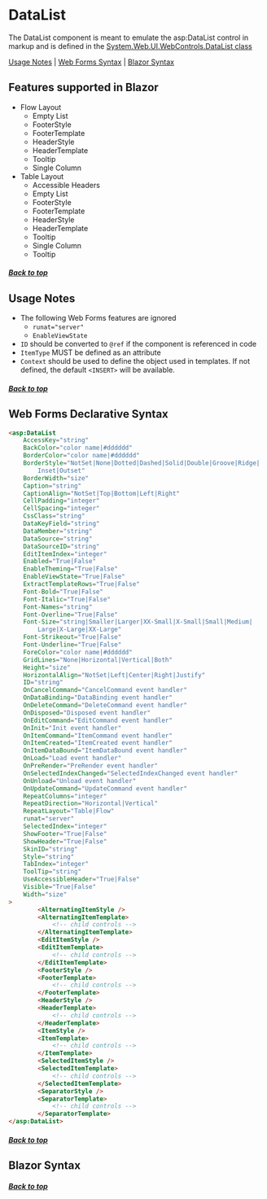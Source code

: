 # DataList

The DataList component is meant to emulate the asp:DataList control in markup and is defined in the [System.Web.UI.WebControls.DataList class](https://docs.microsoft.com/en-us/dotnet/api/system.web.ui.webcontrols.datalist?view=netframework-4.8)

[Usage Notes](#usage-notes) | [Web Forms Syntax](#web-forms-declarative-syntax) | [Blazor Syntax](#blazor-syntax)

## Features supported in Blazor

- Flow Layout
    - Empty List
    - FooterStyle
    - FooterTemplate
    - HeaderStyle
    - HeaderTemplate
    - Tooltip
    - Single Column
 - Table Layout
    - Accessible Headers
    - Empty List
    - FooterStyle
    - FooterTemplate
    - HeaderStyle
    - HeaderTemplate
    - Tooltip
    - Single Column
    - Tooltip

##### [Back to top](#datalist)

## Usage Notes

- The following Web Forms features are ignored
    - `runat="server"`
    - `EnableViewState`
- `ID` should be converted to `@ref` if the component is referenced in code
- `ItemType` MUST be defined as an attribute
- `Context` should be used to define the object used in templates.  If not defined, the default `<INSERT>` will be available. 

##### [Back to top](#datalist)

## Web Forms Declarative Syntax

```html
<asp:DataList  
    AccessKey="string"  
    BackColor="color name|#dddddd"  
    BorderColor="color name|#dddddd"  
    BorderStyle="NotSet|None|Dotted|Dashed|Solid|Double|Groove|Ridge|  
        Inset|Outset"  
    BorderWidth="size"  
    Caption="string"  
    CaptionAlign="NotSet|Top|Bottom|Left|Right"  
    CellPadding="integer"  
    CellSpacing="integer"  
    CssClass="string"  
    DataKeyField="string"  
    DataMember="string"  
    DataSource="string"  
    DataSourceID="string"  
    EditItemIndex="integer"  
    Enabled="True|False"  
    EnableTheming="True|False"  
    EnableViewState="True|False"  
    ExtractTemplateRows="True|False"  
    Font-Bold="True|False"  
    Font-Italic="True|False"  
    Font-Names="string"  
    Font-Overline="True|False"  
    Font-Size="string|Smaller|Larger|XX-Small|X-Small|Small|Medium|  
        Large|X-Large|XX-Large"  
    Font-Strikeout="True|False"  
    Font-Underline="True|False"  
    ForeColor="color name|#dddddd"  
    GridLines="None|Horizontal|Vertical|Both"  
    Height="size"  
    HorizontalAlign="NotSet|Left|Center|Right|Justify"  
    ID="string"  
    OnCancelCommand="CancelCommand event handler"  
    OnDataBinding="DataBinding event handler"  
    OnDeleteCommand="DeleteCommand event handler"  
    OnDisposed="Disposed event handler"  
    OnEditCommand="EditCommand event handler"  
    OnInit="Init event handler"  
    OnItemCommand="ItemCommand event handler"  
    OnItemCreated="ItemCreated event handler"  
    OnItemDataBound="ItemDataBound event handler"  
    OnLoad="Load event handler"  
    OnPreRender="PreRender event handler"  
    OnSelectedIndexChanged="SelectedIndexChanged event handler"  
    OnUnload="Unload event handler"  
    OnUpdateCommand="UpdateCommand event handler"  
    RepeatColumns="integer"  
    RepeatDirection="Horizontal|Vertical"  
    RepeatLayout="Table|Flow"  
    runat="server"  
    SelectedIndex="integer"  
    ShowFooter="True|False"  
    ShowHeader="True|False"  
    SkinID="string"  
    Style="string"  
    TabIndex="integer"  
    ToolTip="string"  
    UseAccessibleHeader="True|False"  
    Visible="True|False"  
    Width="size"  
>  
        <AlternatingItemStyle />  
        <AlternatingItemTemplate>  
            <!-- child controls -->  
        </AlternatingItemTemplate>  
        <EditItemStyle />  
        <EditItemTemplate>  
            <!-- child controls -->  
        </EditItemTemplate>  
        <FooterStyle />  
        <FooterTemplate>  
            <!-- child controls -->  
        </FooterTemplate>  
        <HeaderStyle />  
        <HeaderTemplate>  
            <!-- child controls -->  
        </HeaderTemplate>  
        <ItemStyle />  
        <ItemTemplate>  
            <!-- child controls -->  
        </ItemTemplate>  
        <SelectedItemStyle />  
        <SelectedItemTemplate>  
            <!-- child controls -->  
        </SelectedItemTemplate>  
        <SeparatorStyle />  
        <SeparatorTemplate>  
            <!-- child controls -->  
        </SeparatorTemplate>  
</asp:DataList>
```

##### [Back to top](#datalist)

## Blazor Syntax

##### [Back to top](#datalist)

